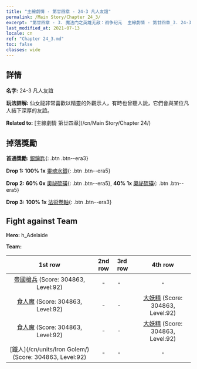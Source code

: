 ```yaml
---
title: "主線劇情 - 第廿四章 - 24-3 凡人友誼"
permalink: /Main Story/Chapter 24_3/
excerpt: "第廿四章 - 3. 魔法门之英雄无敌：战争纪元  主線劇情 - 第廿四章_3. 24-3 凡人友誼"
last_modified_at: 2021-07-13
locale: cn
ref: "Chapter 24_3.md"
toc: false
classes: wide
---
```


## 詳情

 **名字:** 24-3 凡人友誼

 **玩法詳解:** 仙女龍非常喜歡以精靈的外觀示人，有時也曾聽人說，它們會與某位凡人結下深厚的友誼。

 **Related to:** [主線劇情 第廿四章](/cn/Main Story/Chapter 24/)

## 掉落獎勵

 **首通獎勵:** [銀鑰匙](/cn/Items/con_693/){: .btn .btn--era3}

 **Drop 1:** **100% 1x** [靈魂水銀](/cn/Items/mat_84/){: .btn .btn--era5}

 **Drop 2:** **60% 0x** [奧祕硫磺](/cn/Items/mat_78/){: .btn .btn--era5}, **40% 1x** [奧祕硫磺](/cn/Items/mat_78/){: .btn .btn--era5}

 **Drop 3:** **100% 1x** [法術卷軸](/cn/Items/con_694/){: .btn .btn--era3}


## Fight against Team
 **Hero:** h_Adelaide

 **Team:**


  | 1st row | 2nd row | 3rd row | 4th row |
  |:----:|:----:|:----|:----:|
  | [帝國槍兵](/cn/units/Pikeman/) (Score: 304863, Level:92)  | - | - | - |
  | [食人魔](/cn/units/Ogre/) (Score: 304863, Level:92)  | - | - | [大妖精](/cn/units/Gremlin/) (Score: 304863, Level:92)  |
  | [食人魔](/cn/units/Ogre/) (Score: 304863, Level:92)  | - | - | [大妖精](/cn/units/Gremlin/) (Score: 304863, Level:92)  |
  | [鐵人](/cn/units/Iron Golem/) (Score: 304863, Level:92)  | - | - | - |


